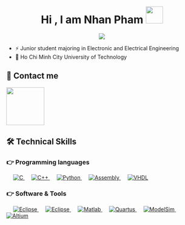 <h1 align="center">Hi , I am Nhan Pham <img src="https://emojis.slackmojis.com/emojis/images/1588315024/8823/hyperkitty.gif?1588315024" width="45"></h1>
<p align="center">
  <a href="https://github.com/DenverCoder1/readme-typing-svg"><img src="https://readme-typing-svg.herokuapp.com?lines=Electrical+Engineering+Student;Interested+in+Embed+System+and+Automation&center=true&width=500&height=50"></a>
</p>


- ⚡ Junior student majoring in Electronic and Electrical Engineering
- 🏫 Ho Chi Minh City University of Technology



## 🧖 Contact me
<a href="https://www.facebook.com/t.nhan.p.01">
<img src="https://img.shields.io/badge/Facebook-1877F2?style=for-the-badge&logo=facebook&logoColor=white" width="100"/>
</a>


## 🛠️ Technical Skills
### 👉 Programming languages

<p align="left"> 
  &emsp; 
  <a href="https://www.cprogramming.com/" target="_blank"> 
    <img alt="C" src="https://img.shields.io/badge/C%20-%232370ED.svg?logo=c&logoColor=white">
  </a> 
  &emsp;
  <a href="https://www.w3schools.com/cpp/" target="_blank"> 
    <img alt="C++" src="https://img.shields.io/badge/C++%20-%2300599C.svg?logo=c%2B%2B&logoColor=white">
  </a> 
  &emsp;
   <a href="https://www.python.org" target="_blank">
    <img alt="Python" src="https://img.shields.io/badge/Python%20-%2314354C.svg?logo=python&logoColor=white">
  </a>
  &emsp;
  <a href="#">
    <img alt="Assembly" src="https://img.shields.io/badge/Assembly%20-%5391FE.svg?logo=assembly&logoColor=white"/>
  </a>
  &emsp;
  <a href="#">
    <img alt="VHDL" src="https://img.shields.io/badge/VHDL%20-%232370ED.svg?logo=vhdl&logoColor=white"/>
  </a>
</p>


### 👉 Software & Tools
<p align="left"> 
   &emsp;
  <a href="#">
    <img alt="Eclipse" src="https://img.shields.io/badge/VisualStudio%20-5C2D91.svg?logo=visual%20studio&logoColor=white"/>
  </a>
  &emsp;
  <a href="#">
    <img alt="Eclipse" src="https://img.shields.io/badge/Eclipse%20-%232370ED.svg?logo=eclipse&logoColor=white"/>
  </a>
  &emsp; 
  <a href="https://www.mathworks.com/products/matlab.html/" target="_blank"> 
    <img alt="Matlab" src="https://img.shields.io/badge/Matlab%20-%232370ED.svg?logo=matlab&logoColor=white">
  </a> 
  &emsp;
  <a href="https://www.w3schools.com/cpp/" target="_blank"> 
    <img alt="Quartus" src="https://img.shields.io/badge/Quartus%20-%2300599C.svg?logo=quartus&logoColor=white">
  </a> 
  &emsp;
   <a href="https://www.python.org" target="_blank">
    <img alt="ModelSim" src="https://img.shields.io/badge/ModelSim%20-%2314354C.svg?logo=modelsim&logoColor=white">
  </a>
  &emsp;
  <a href="#">
    <img alt="Altium" src="https://img.shields.io/badge/Altium%20-%5391FE.svg?logo=altium&logoColor=white"/>
  </a>
</p>

<!-- [![Top Langs](https://github-readme-stats.vercel.app/api/top-langs/?username=nhanphamxb7&layout=compact)](https://github.com/anuraghazra/github-readme-stats) -->

